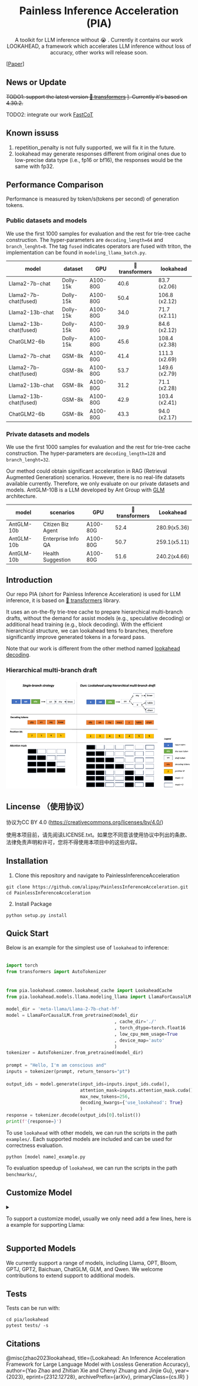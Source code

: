 

<h1 align="center">Painless Inference Acceleration (PIA)</h1>


  
<p align="center">
   A toolkit for LLM inference without 😭 . Currently it contains our work LOOKAHEAD, a framework which accelerates LLM inference without loss of accuracy, other works will release soon.
</p>

[[Paper](https://arxiv.org/abs/2312.12728)]


## News or Update

<del> TODO1: support the latest version  [🤗 transformers](https://github.com/huggingface/transformers) ]. Currently it's based on 4.30.2. </del>

TODO2: integrate our work [FastCoT](https://arxiv.org/pdf/2311.08263.pdf)

## Known issuss

1. repetition_penalty is not fully supported, we will fix it in the future.
2. lookahead may generate responses different from original ones due to low-precise data type (i.e., fp16 or bf16), the responses would be the same with fp32.

## Performance Comparison

Performance is measured by token/s(tokens per second) of generation tokens.

### Public datasets and models

We use the first 1000 samples for evaluation and the rest for trie-tree cache construction. The hyper-parameters are `decoding_length=64` and `branch_lenght=8`. The tag `fused` indicates operators are fused with triton, the implementation can be found in `modeling_llama_batch.py`.

| model                  | dataset       | GPU           | 🤗 transformers | lookahead    |
|------------------------|---------------|---------------|-----------------|--------------|
| Llama2-7b-chat         | Dolly-15k     | A100-80G      | 40.6            | 83.7 (x2.06)  |
| Llama2-7b-chat(fused)  | Dolly-15k     | A100-80G      | 50.4            | 106.8 (x2.12) |
| Llama2-13b-chat        | Dolly-15k     | A100-80G      | 34.0            | 71.7 (x2.11)  |
| Llama2-13b-chat(fused) | Dolly-15k     | A100-80G      | 39.9            | 84.6 (x2.12)  |
| ChatGLM2-6b            | Dolly-15k     | A100-80G      | 45.6            | 108.4 (x2.38) |
| Llama2-7b-chat         | GSM-8k        | A100-80G      | 41.4            | 111.3 (x2.69) |
| Llama2-7b-chat(fused)  | GSM-8k        | A100-80G      | 53.7            | 149.6 (x2.79) |
| Llama2-13b-chat        | GSM-8k        | A100-80G      | 31.2            | 71.1 (x2.28)  |
| Llama2-13b-chat(fused) | GSM-8k        | A100-80G      | 42.9            | 103.4 (x2.41) |
| ChatGLM2-6b            | GSM-8k        | A100-80G      | 43.3            | 94.0 (x2.17)  |


### Private datasets and models

We use the first 1000 samples for evaluation and the rest for trie-tree cache construction. The hyper-parameters are `decoding_length=128` and `branch_lenght=32`.

Our method could obtain significant acceleration in RAG (Retrieval Augmented Generation) scenarios. However, there is no real-life datasets available currently. Therefore, we only evaluate on our private datasets and models. 
AntGLM-10B is a LLM developed by Ant Group with [GLM](https://huggingface.co/THUDM/glm-10b-chinese) architecture. 

| model          | scenarios       | GPU           | 🤗 transformers | Lookahead    |
|----------------|---------------|---------------|-----------------|--------------|
| AntGLM-10b     | Citizen Biz Agent     | A100-80G      | 52.4            | 280.9(x5.36) |
| AntGLM-10b     | Enterprise Info QA    | A100-80G      | 50.7            | 259.1(x5.11) |
| AntGLM-10b     | Health Suggestion     | A100-80G      | 51.6            | 240.2(x4.66) |


## Introduction

Our repo PIA (short for Painless Inference Acceleration) is used for LLM inference, it is based on [🤗 transformers](https://github.com/huggingface/transformers)  library.

It uses an on-the-fly trie-tree cache to prepare hierarchical multi-branch drafts, without the demand for assist models (e.g., speculative decoding) or additional head training (e.g., block decoding). 
With the efficient hierarchical structure, we can lookahead tens fo branches, therefore significantly improve generated tokens in a forward pass.

Note that our work is different from the other method named [lookahead decoding](https://github.com/hao-ai-lab/LookaheadDecoding). 


### Hierarchical multi-branch draft

<!-- <div align=center>
<img src="./pia/lookahead/figures/draft.png" width="100%">
</div> -->

![draft](./pia/lookahead/figures/draft.png)




## Lincense （使用协议）

协议为CC BY 4.0 (https://creativecommons.org/licenses/by/4.0/)

使用本项目前，请先阅读LICENSE.txt。如果您不同意该使用协议中列出的条款、法律免责声明和许可，您将不得使用本项目中的这些内容。

## Installation

1. Clone this repository and navigate to PainlessInferenceAcceleration
```
git clone https://github.com/alipay/PainlessInferenceAcceleration.git
cd PainlessInferenceAcceleration
```
2. Install Package
```
python setup.py install
```

## Quick Start


Below is an example for the simplest use of `lookahead` to inference:

```python

import torch
from transformers import AutoTokenizer


from pia.lookahead.common.lookahead_cache import LookaheadCache
from pia.lookahead.models.llama.modeling_llama import LlamaForCausalLM

model_dir = 'meta-llama/Llama-2-7b-chat-hf'
model = LlamaForCausalLM.from_pretrained(model_dir
                                         , cache_dir='./'
                                         , torch_dtype=torch.float16
                                         , low_cpu_mem_usage=True
                                         , device_map='auto'
                                         )
tokenizer = AutoTokenizer.from_pretrained(model_dir)

prompt = "Hello, I'm am conscious and"
inputs = tokenizer(prompt, return_tensors="pt")

output_ids = model.generate(input_ids=inputs.input_ids.cuda(),
                            attention_mask=inputs.attention_mask.cuda(),
                            max_new_tokens=256,
                            decoding_kwargs={'use_lookahead': True}
                            )
response = tokenizer.decode(output_ids[0].tolist())
print(f'{response=}')
```

To use `lookahead` with other models, we can run the scripts in the path `examples/`.
Each supported models are included and  can be used for correctness evaluation.

```shell
python [model name]_example.py
```

To evaluation speedup of `lookahead`, we can run the scripts in the path `benchmarks/`,



## Customize Model

<details>

<summary>

To support a customize model, usually we only need add a few lines, here is a example for supporting Llama: </summary>

```python

from pia.lookahead.common.pretrained_model import LookaheadPreTrainedModel
class LlamaPreTrainedModel(LookaheadPreTrainedModel):
    '''
    other code
    '''

class LlamaModel(LlamaPreTrainedModel):

    '''
    other code
    '''

    def forward(
            self,
            input_ids: torch.LongTensor = None,
            attention_mask: Optional[torch.Tensor] = None,
            position_ids: Optional[torch.LongTensor] = None,
            past_key_values: Optional[List[torch.FloatTensor]] = None,
            inputs_embeds: Optional[torch.FloatTensor] = None,
            use_cache: Optional[bool] = None,
            output_attentions: Optional[bool] = None,
            output_hidden_states: Optional[bool] = None,
            return_dict: Optional[bool] = None,
    ) -> Union[Tuple, BaseModelOutputWithPast]:

        '''
        other code
        '''

        """
        NOTE: adapt for lookahead
        lookahead always use a rank-4 tensor for attention_mask, then a minimum adaption for lookahead is routed by the rank,
        Lookahead: generate position_ids from attention_masks and set zero elements of the mask to -inf 
        """
        if attention_mask is not None and len(attention_mask.shape) == 4:
            # with lookahead
            position_ids = torch.sum(attention_mask, dim=-1).squeeze(1) - 1
            attention_mask = (1.0-attention_mask.to(inputs_embeds.dtype)) * torch.finfo(inputs_embeds.dtype).min
        else:
            # without lookahead, reuse the original code lines
            if position_ids is None:
                device = input_ids.device if input_ids is not None else inputs_embeds.device
                position_ids = torch.arange(
                    past_key_values_length, seq_length + past_key_values_length, dtype=torch.long, device=device
                )
                position_ids = position_ids.unsqueeze(0).view(-1, seq_length)
            else:
                position_ids = position_ids.view(-1, seq_length).long()

            if attention_mask is None:
                attention_mask = torch.ones(
                    (batch_size, seq_length_with_past), dtype=torch.bool, device=inputs_embeds.device
                )
            attention_mask = self._prepare_decoder_attention_mask(
                attention_mask, (batch_size, seq_length), inputs_embeds, past_key_values_length
            )
```


Note that the above adaption can not be used for batch inference, as generated token length of different samples may be varied. Adaption for batch 
inference can be found in `models/modeling_glm_batch.py` or `models/modeling_llama_batch.py`. `Flash-attention` enhanced batch inference is on developing.

</details>


## Supported Models

We currently support a range of models, including Llama, OPT, Bloom, GPTJ, GPT2, Baichuan, ChatGLM, GLM, and Qwen. We welcome contributions to extend support to additional models. 

## Tests

Tests can be run with:
```shell
cd pia/lookahead
pytest tests/ -s
```


## Citations

@misc{zhao2023lookahead,
      title={Lookahead: An Inference Acceleration Framework for Large Language Model with Lossless Generation Accuracy}, 
      author={Yao Zhao and Zhitian Xie and Chenyi Zhuang and Jinjie Gu},
      year={2023},
      eprint={2312.12728},
      archivePrefix={arXiv},
      primaryClass={cs.IR}
}

